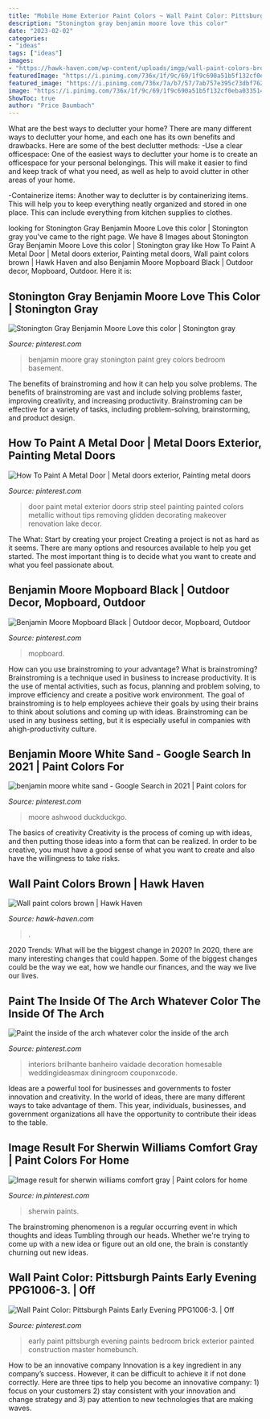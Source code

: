 ```yaml
---
title: "Mobile Home Exterior Paint Colors ~ Wall Paint Color: Pittsburgh Paints Early Evening Ppg1006-3."
description: "Stonington gray benjamin moore love this color"
date: "2023-02-02"
categories:
- "ideas"
tags: ["ideas"]
images:
- "https://hawk-haven.com/wp-content/uploads/imgp/wall-paint-colors-brown-4-4539.jpg"
featuredImage: "https://i.pinimg.com/736x/1f/9c/69/1f9c690a51b5f132cf0eba03351448f8.jpg"
featured_image: "https://i.pinimg.com/736x/7a/b7/57/7ab757e395c73dbf7626c73b3d377bf0.jpg"
image: "https://i.pinimg.com/736x/1f/9c/69/1f9c690a51b5f132cf0eba03351448f8.jpg"
ShowToc: true
author: "Price Baumbach"
---
```



What are the best ways to declutter your home?
There are many different ways to declutter your home, and each one has its own benefits and drawbacks. Here are some of the best declutter methods: 
-Use a clear officespace: One of the easiest ways to declutter your home is to create an officespace for your personal belongings. This will make it easier to find and keep track of what you need, as well as help to avoid clutter in other areas of your home. 

-Containerize items: Another way to declutter is by containerizing items. This will help you to keep everything neatly organized and stored in one place. This can include everything from kitchen supplies to clothes.

	

		
looking for Stonington Gray Benjamin Moore Love this color | Stonington gray you've came to the right page. We have 8 Images about Stonington Gray Benjamin Moore Love this color | Stonington gray like How To Paint A Metal Door | Metal doors exterior, Painting metal doors, Wall paint colors brown | Hawk Haven and also Benjamin Moore Mopboard Black | Outdoor decor, Mopboard, Outdoor. Here it is:
		
    
## Stonington Gray Benjamin Moore Love This Color | Stonington Gray

<img loading=lazy src="https://i.pinimg.com/736x/8f/d3/90/8fd3905028b02f893cfc03c7236b5308.jpg" onerror="this.onerror=null;this.src='https://tse3.mm.bing.net/th?id=OIP.DY-HQRkfAmGZKFaECqy2lAHaJ3&amp;pid=15.1';" alt="Stonington Gray Benjamin Moore Love this color | Stonington gray">

_Source: pinterest.com_

>benjamin moore gray stonington paint grey colors bedroom basement. 

	

The benefits of brainstroming and how it can help you solve problems.
The benefits of brainstroming are vast and include solving problems faster, improving creativity, and increasing productivity. Brainstroming can be effective for a variety of tasks, including problem-solving, brainstorming, and product design.

    
## How To Paint A Metal Door | Metal Doors Exterior, Painting Metal Doors

<img loading=lazy src="https://i.pinimg.com/736x/1f/9c/69/1f9c690a51b5f132cf0eba03351448f8.jpg" onerror="this.onerror=null;this.src='https://tse1.mm.bing.net/th?id=OIP.HUhJnCUkWuc3FAI8jQIliAHaLH&amp;pid=15.1';" alt="How To Paint A Metal Door | Metal doors exterior, Painting metal doors">

_Source: pinterest.com_

>door paint metal exterior doors strip steel painting painted colors metallic without tips removing glidden decorating makeover renovation lake decor. 

	

The What: Start by creating your project
Creating a project is not as hard as it seems. There are many options and resources available to help you get started. The most important thing is to decide what you want to create and what you feel passionate about.

    
## Benjamin Moore Mopboard Black | Outdoor Decor, Mopboard, Outdoor

<img loading=lazy src="https://i.pinimg.com/736x/7a/b7/57/7ab757e395c73dbf7626c73b3d377bf0.jpg" onerror="this.onerror=null;this.src='https://tse4.mm.bing.net/th?id=OIP.5uya7z7_Qqdx5W8MiNRpgAHaJ3&amp;pid=15.1';" alt="Benjamin Moore Mopboard Black | Outdoor decor, Mopboard, Outdoor">

_Source: pinterest.com_

>mopboard. 

	

How can you use brainstroming to your advantage?
What is brainstroming? Brainstroming is a technique used in business to increase productivity. It is the use of mental activities, such as focus, planning and problem solving, to improve efficiency and create a positive work environment. The goal of brainstroming is to help employees achieve their goals by using their brains to think about solutions and coming up with ideas. Brainstroming can be used in any business setting, but it is especially useful in companies with ahigh-productivity culture.

    
## Benjamin Moore White Sand - Google Search In 2021 | Paint Colors For

<img loading=lazy src="https://i.pinimg.com/736x/4d/0e/59/4d0e597dbaa7c4888a9c7e37a082f281.jpg" onerror="this.onerror=null;this.src='https://tse4.mm.bing.net/th?id=OIP.95ugt3kA8oXonAaxcBaOBwHaE6&amp;pid=15.1';" alt="benjamin moore white sand - Google Search in 2021 | Paint colors for">

_Source: pinterest.com_

>moore ashwood duckduckgo. 

	

The basics of creativity
Creativity is the process of coming up with ideas, and then putting those ideas into a form that can be realized. In order to be creative, you must have a good sense of what you want to create and also have the willingness to take risks.

    
## Wall Paint Colors Brown | Hawk Haven

<img loading=lazy src="https://hawk-haven.com/wp-content/uploads/imgp/wall-paint-colors-brown-4-4539.jpg" onerror="this.onerror=null;this.src='https://tse2.mm.bing.net/th?id=OIP.vX6aUG8wqTyui-lRVZHb_wHaJ4&amp;pid=15.1';" alt="Wall paint colors brown | Hawk Haven">

_Source: hawk-haven.com_

>. 

	

2020 Trends: What will be the biggest change in 2020?
In 2020, there are many interesting changes that could happen. Some of the biggest changes could be the way we eat, how we handle our finances, and the way we live our lives.

    
## Paint The Inside Of The Arch Whatever Color The Inside Of The Arch

<img loading=lazy src="https://i.pinimg.com/736x/57/81/34/578134091dbdf956514f6f5b3c2b2302.jpg" onerror="this.onerror=null;this.src='https://tse4.mm.bing.net/th?id=OIP.GUif5Ru5E9e2shnX3Zd0lAHaLm&amp;pid=15.1';" alt="Paint the inside of the arch whatever color the inside of the arch">

_Source: pinterest.com_

>interiors brilhante banheiro vaidade decoration homesable weddingideasmax diningroom couponxcode. 

	

Ideas are a powerful tool for businesses and governments to foster innovation and creativity. In the world of ideas, there are many different ways to take advantage of them. This year, individuals, businesses, and government organizations all have the opportunity to contribute their ideas to the table.

    
## Image Result For Sherwin Williams Comfort Gray | Paint Colors For Home

<img loading=lazy src="https://i.pinimg.com/736x/51/88/ea/5188eabfc8b0a9cfeacff8a1cbab5511.jpg" onerror="this.onerror=null;this.src='https://tse1.mm.bing.net/th?id=OIP.NdKAN4EvHvvOFuSsIk5a2QHaLH&amp;pid=15.1';" alt="Image result for sherwin williams comfort gray | Paint colors for home">

_Source: in.pinterest.com_

>sherwin paints. 

	

The brainstroming phenomenon is a regular occurring event in which thoughts and ideas Tumbling through our heads. Whether we're trying to come up with a new idea or figure out an old one, the brain is constantly churning out new ideas. 

    
## Wall Paint Color: Pittsburgh Paints Early Evening PPG1006-3. | Off

<img loading=lazy src="https://i.pinimg.com/736x/25/3e/81/253e818d668842a31533de266cb4b649.jpg" onerror="this.onerror=null;this.src='https://tse4.mm.bing.net/th?id=OIP.WGdgq5T4i2a2mpflw15lwgHaLH&amp;pid=15.1';" alt="Wall Paint Color: Pittsburgh Paints Early Evening PPG1006-3. | Off">

_Source: pinterest.com_

>early paint pittsburgh evening paints bedroom brick exterior painted construction master homebunch. 

	

How to be an innovative company
Innovation is a key ingredient in any company’s success. However, it can be difficult to achieve it if not done correctly. Here are three tips to help you become an innovative company: 1) focus on your customers 2) stay consistent with your innovation and change strategy and 3) pay attention to new technologies that are making waves.

